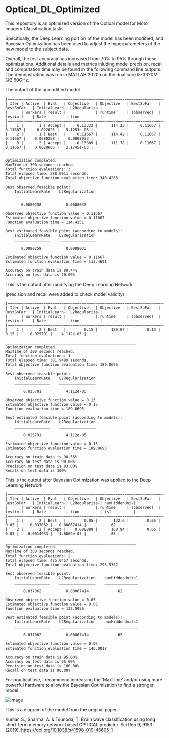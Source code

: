 # Optical_DL_Optimized
This repository is an optimized version of the Optical model for Motor Imagery Classification tasks.

Specifically, the Deep Learning portion of the model has been modified, and Bayesian Optimization has been used to adjust the hyperparameters of the new model to the subject data.

Overall, the test accuracy has increased from 70% to 95% through these optimizations. Additional details and metrics inluding model precision, recall and computation time may be found in the following command line outputs. The demonstration was run in MATLAB 2020a on the dual core i5-3320M @2.60GHz.

The output of the unmodified model
```
|===============================================================================================================|
| Iter | Active  | Eval   | Objective   | Objective   | BestSoFar   | BestSoFar   | InitialLearn-| L2Regulariza-|
|      | workers | result |             | runtime     | (observed)  | (estim.)    | Rate         | tion         |
|===============================================================================================================|
|    1 |       1 | Accept |     0.13333 |      114.23 |     0.11667 |     0.11667 |     0.022025 |   5.1253e-05 |
|    2 |       1 | Best   |     0.11667 |      114.42 |     0.11667 |     0.11667 |    0.0080258 |    0.0008033 |
|    3 |       2 | Accept |     0.13889 |      111.78 |     0.11667 |     0.11667 |    0.0028666 |   2.1745e-05 |

__________________________________________________________
Optimization completed.
MaxTime of 300 seconds reached.
Total function evaluations: 3
Total elapsed time: 388.0011 seconds.
Total objective function evaluation time: 340.4263

Best observed feasible point:
    InitialLearnRate    L2Regularization
    ________________    ________________

       0.0080258           0.0008033    

Observed objective function value = 0.11667
Estimated objective function value = 0.11667
Function evaluation time = 114.4151

Best estimated feasible point (according to models):
    InitialLearnRate    L2Regularization
    ________________    ________________

       0.0080258           0.0008033    

Estimated objective function value = 0.11667
Estimated function evaluation time = 113.4691

Accuracy on train data is 89.44%
Accuracy on test data is 70.00%
```

This is the output after modifying the Deep Learning Network

(precision and recall were added to check model validity)
```
|===============================================================================================================|
| Iter | Active  | Eval   | Objective   | Objective   | BestSoFar   | BestSoFar   | InitialLearn-| L2Regulariza-|
|      | workers | result |             | runtime     | (observed)  | (estim.)    | Rate         | tion         |
|===============================================================================================================|
|    1 |       2 | Best   |        0.15 |      189.07 |        0.15 |        0.15 |     0.025791 |    4.112e-05 |

__________________________________________________________
Optimization completed.
MaxTime of 300 seconds reached.
Total function evaluations: 1
Total elapsed time: 381.9489 seconds.
Total objective function evaluation time: 189.0695

Best observed feasible point:
    InitialLearnRate    L2Regularization
    ________________    ________________

        0.025791           4.112e-05    

Observed objective function value = 0.15
Estimated objective function value = 0.15
Function evaluation time = 189.0695

Best estimated feasible point (according to models):
    InitialLearnRate    L2Regularization
    ________________    ________________

        0.025791           4.112e-05    

Estimated objective function value = 0.15
Estimated function evaluation time = 189.0695

Accuracy on train data is 90.56%
Accuracy on test data is 90.00%
Precision on test data is 83.00%
Recall on test data is 100%
```


This is the output after Bayesian Optimization was applied to the Deep Learning Network
```
|==============================================================================================================================|
| Iter | Active  | Eval   | Objective   | Objective   | BestSoFar   | BestSoFar   | InitialLearn-| L2Regulariza-| numHiddenUni-|
|      | workers | result |             | runtime     | (observed)  | (estim.)    | Rate         | tion         | ts1          |
|==============================================================================================================================|
|    1 |       2 | Best   |        0.05 |       132.6 |        0.05 |        0.05 |     0.037062 |   0.00067414 |           62 |
|    2 |       2 | Accept |    0.088889 |      160.94 |        0.05 |        0.05 |    0.0014933 |   4.6069e-05 |           85 |

__________________________________________________________
Optimization completed.
MaxTime of 300 seconds reached.
Total function evaluations: 2
Total elapsed time: 425.0457 seconds.
Total objective function evaluation time: 293.5352

Best observed feasible point:
    InitialLearnRate    L2Regularization    numHiddenUnits1
    ________________    ________________    _______________

        0.037062           0.00067414             62       

Observed objective function value = 0.05
Estimated objective function value = 0.05
Function evaluation time = 132.5956

Best estimated feasible point (according to models):
    InitialLearnRate    L2Regularization    numHiddenUnits1
    ________________    ________________    _______________

        0.037062           0.00067414             62       

Estimated objective function value = 0.05
Estimated function evaluation time = 146.0818

Accuracy on train data is 95.00%
Accuracy on test data is 95.00%
Precision on test data is 100.00%
Recall on test data is 90.00%
```
For practical use, I recommend increasing the 'MaxTime' and/or using more powerful hardware to allow the Bayesian Optimization to find a stronger model.

![image](https://user-images.githubusercontent.com/50681161/117360071-55025900-ae86-11eb-93d5-51706965d0a0.png)

This is a diagram of the model from the original paper.

Kumar, S., Sharma, A. & Tsunoda, T. Brain wave classification using long short-term memory network based OPTICAL predictor. Sci Rep 9, 9153 (2019). https://doi.org/10.1038/s41598-019-45605-1

